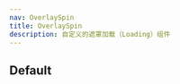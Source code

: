 ```yaml
---
nav: OverlaySpin
title: OverlaySpin
description: 自定义的遮罩加载（Loading）组件
---
```


## Default

<code src="./demos/OverlaySpin.tsx"></code>
